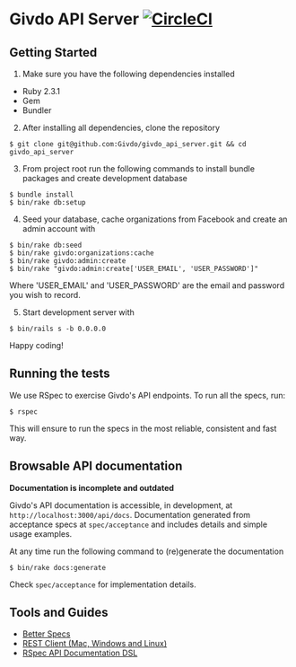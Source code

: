 # Givdo API Server [![CircleCI](https://circleci.com/gh/Givdo/givdo_api_server.svg?style=svg)](https://circleci.com/gh/Givdo/givdo_api_server)

## Getting Started

1) Make sure you have the following dependencies installed

* Ruby 2.3.1
* Gem
* Bundler

2) After installing all dependencies, clone the repository

```
$ git clone git@github.com:Givdo/givdo_api_server.git && cd givdo_api_server
```

3) From project root run the following commands to install bundle packages
and create development database

```
$ bundle install
$ bin/rake db:setup
```

4) Seed your database, cache organizations from Facebook and create an admin
account with

```
$ bin/rake db:seed
$ bin/rake givdo:organizations:cache
$ bin/rake givdo:admin:create
$ bin/rake "givdo:admin:create['USER_EMAIL', 'USER_PASSWORD']"
```
Where 'USER_EMAIL' and 'USER_PASSWORD' are the email and password you wish to record.

5) Start development server with

```
$ bin/rails s -b 0.0.0.0
```

Happy coding!

## Running the tests

We use RSpec to exercise Givdo's API endpoints. To run all the specs, run:

```
$ rspec
```

This will ensure to run the specs in the most reliable, consistent and fast way.

## Browsable API documentation

**Documentation is incomplete and outdated**

Givdo's API documentation is accessible, in development, at `http://localhost:3000/api/docs`. Documentation generated from acceptance specs at `spec/acceptance` and includes details and simple usage examples.

At any time run the following command to (re)generate the documentation

```
$ bin/rake docs:generate
```

Check `spec/acceptance` for implementation details.

## Tools and Guides

- [Better Specs](http://www.betterspecs.org)
- [REST Client (Mac, Windows and Linux)](https://insomnia.rest)
- [RSpec API Documentation DSL](https://github.com/zipmark/rspec_api_documentation#dsl)
